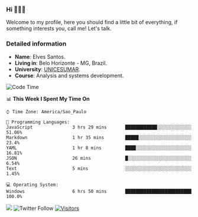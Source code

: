 


### Hi 🙋🏽‍♂️

Welcome to my profile, here you should find a little bit of everything, if something interests you, call me! Let's talk.

### Detailed information

* **Name**: Elves Santos.
* **Living in**: Belo Horizonte - MG, Brazil.
* **University**: [UNICESUMAR](https://venhaparaunicesumar.com.br/pos-graduacao).
* **Course**: Analysis and systems development.

<!--START_SECTION:waka-->
![Code Time](http://img.shields.io/badge/Code%20Time-9%20hrs%2029%20mins-blue)

📊 **This Week I Spent My Time On** 

```text
⌚︎ Time Zone: America/Sao_Paulo

💬 Programming Languages: 
JavaScript               3 hrs 29 mins       ████████████░░░░░░░░░░░░░   51.06% 
Markdown                 1 hr 35 mins        █████░░░░░░░░░░░░░░░░░░░░   23.4% 
YAML                     1 hr 8 mins         ████░░░░░░░░░░░░░░░░░░░░░   16.81% 
JSON                     26 mins             █░░░░░░░░░░░░░░░░░░░░░░░░   6.54% 
Text                     5 mins              ░░░░░░░░░░░░░░░░░░░░░░░░░   1.45%

💻 Operating System: 
Windows                  6 hrs 50 mins       █████████████████████████   100.0%

```


<!--END_SECTION:waka-->


<a href="https://www.linkedin.com/in/e1vescmd/"  target="_blank"><img src="https://img.shields.io/badge/-LinkedIn-%230077B5?style=for-the-badge&logo=linkedin&logoColor=white" target="_blank"></a>
![Twitter Follow](https://img.shields.io/twitter/follow/e1vescmd?color=00aced&label=Twitter&style=for-the-badge)
[![Visitors](https://api.visitorbadge.io/api/visitors?path=https%3A%2F%2Fgithub.com%2Fe1vescmd&labelColor=%23697689&countColor=%23d9e3f0)](https://visitorbadge.io/status?path=https%3A%2F%2Fgithub.com%2Fe1vescmd)
